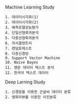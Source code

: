 Machine Learning Study


	1. 데이터시각화(1)	
	2. 데이터시각화(2)	
	3. 예측모델성능평가	
	4. 단일선형회귀분석
	5. 다중선형회귀분석
	6. 의사결정트리
	7. 랜덤포레스트
	8. 다층신경망
	9. Support Vector Machine
	10. Naive Bayes
	11. 영문 데이터 텍스트 분석
	12. 한국어 텍스트 데이터 

Deep Larning Study

	1. 신경망을 이용한 곤글씨 데이터 분류
	2. 영화리뷰를 이용한 이진분류

